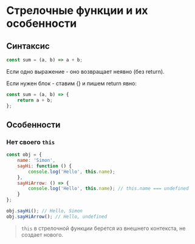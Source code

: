 # Стрелочные функции и их особенности

## Синтаксис

```js
const sum = (a, b) => a + b;
```

Если одно выражение - оно возвращает неявно (без return).

Если нужен блок - ставим {} и пишем return явно:

```js
const sum = (a, b) => {
    return a + b;
};
```

## Особенности

### Нет своего `this`

```js
const obj = {
    name: 'Simon',
    sayHi: function () {
        console.log('Hello', this.name);
    },
    sayHiArrow: () => {
        console.log('Hello', this.name); // this.name === undefined
    }
};

obj.sayHi(); // Hello, Simon
obj.sayHiArrow(); // Hello, undefined
```

> `this` в стрелочной функции берется из внешнего контекста, не создает нового.

